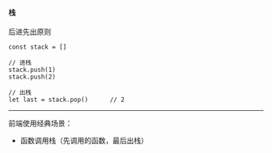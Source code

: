 #### 栈
后进先出原则

```
const stack = []

// 进栈
stack.push(1)
stack.push(2)

// 出栈
let last = stack.pop()      // 2
```

----

前端使用经典场景：
- 函数调用栈（先调用的函数，最后出栈）